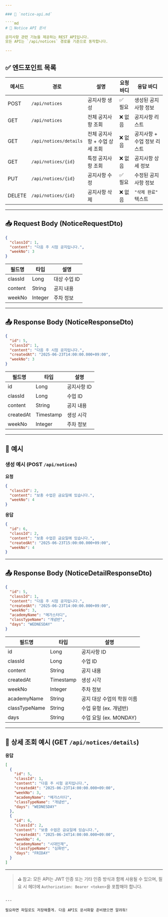 ```yaml
---

### 📄 `notice-api.md`

````md
# 📢 Notice API 문서

공지사항 관련 기능을 제공하는 REST API입니다.  
모든 API는 `/api/notices` 경로를 기준으로 동작합니다.

---
```


## ✅ 엔드포인트 목록

| 메서드 | 경로                     | 설명                             | 요청 바디 | 응답 바디                 |
|--------|--------------------------|----------------------------------|-----------|----------------------------|
| POST   | `/api/notices`           | 공지사항 생성                    | ✅ 필요    | 생성된 공지사항 정보       |
| GET    | `/api/notices`           | 전체 공지사항 조회               | ❌ 없음    | 공지사항 리스트            |
| GET    | `/api/notices/details`   | 전체 공지사항 + 수업 상세 조회   | ❌ 없음    | 공지사항 + 수업 정보 리스트 |
| GET    | `/api/notices/{id}`      | 특정 공지사항 조회               | ❌ 없음    | 공지사항 상세 정보         |
| PUT    | `/api/notices/{id}`      | 공지사항 수정                    | ✅ 필요    | 수정된 공지사항 정보       |
| DELETE | `/api/notices/{id}`      | 공지사항 삭제                    | ❌ 없음    | `"삭제 완료"` 텍스트       |

---

## 📥 Request Body (NoticeRequestDto)

```json
{
  "classId": 1,
  "content": "다음 주 시험 공지입니다.",
  "weekNo": 3
}
````

| 필드명     | 타입      | 설명       |
| ------- | ------- | -------- |
| classId | Long    | 대상 수업 ID |
| content | String  | 공지 내용    |
| weekNo  | Integer | 주차 정보    |

---

## 📤 Response Body (NoticeResponseDto)

```json
{
  "id": 5,
  "classId": 1,
  "content": "다음 주 시험 공지입니다.",
  "createdAt": "2025-06-23T14:00:00.000+09:00",
  "weekNo": 3
}
```

| 필드명       | 타입        | 설명      |
| --------- | --------- | ------- |
| id        | Long      | 공지사항 ID |
| classId   | Long      | 수업 ID   |
| content   | String    | 공지 내용   |
| createdAt | Timestamp | 생성 시각   |
| weekNo    | Integer   | 주차 정보   |

---

## 📌 예시

### 생성 예시 (POST `/api/notices`)

**요청**

```json
{
  "classId": 2,
  "content": "보충 수업은 금요일에 있습니다.",
  "weekNo": 4
}
```

**응답**

```json
{
  "id": 6,
  "classId": 2,
  "content": "보충 수업은 금요일에 있습니다.",
  "createdAt": "2025-06-23T15:00:00.000+09:00",
  "weekNo": 4
}
```

---


## 📤 Response Body (NoticeDetailResponseDto)

```json
{
  "id": 5,
  "classId": 1,
  "content": "다음 주 시험 공지입니다.",
  "createdAt": "2025-06-23T14:00:00.000+09:00",
  "weekNo": 3,
  "academyName": "메가스터디",
  "classTypeName": "개념반",
  "days": "WEDNESDAY"
}
```

| 필드명        | 타입      | 설명                     |
|--------------|-----------|--------------------------|
| id           | Long      | 공지사항 ID              |
| classId      | Long      | 수업 ID                  |
| content      | String    | 공지 내용                |
| createdAt    | Timestamp | 생성 시각                |
| weekNo       | Integer   | 주차 정보                |
| academyName  | String    | 공지 대상 수업의 학원 이름 |
| classTypeName| String    | 수업 유형 (ex. 개념반)   |
| days         | String    | 수업 요일 (ex. MONDAY)   |

---
## 📌 상세 조회 예시 (GET `/api/notices/details`)

**응답**

```json
[
  {
    "id": 5,
    "classId": 1,
    "content": "다음 주 시험 공지입니다.",
    "createdAt": "2025-06-23T14:00:00.000+09:00",
    "weekNo": 3,
    "academyName": "메가스터디",
    "classTypeName": "개념반",
    "days": "WEDNESDAY"
  },
  {
    "id": 6,
    "classId": 2,
    "content": "보충 수업은 금요일에 있습니다.",
    "createdAt": "2025-06-24T14:00:00.000+09:00",
    "weekNo": 4,
    "academyName": "시대인재",
    "classTypeName": "심화반",
    "days": "FRIDAY"
  }
]
```
---

> ⛳ 참고: 모든 API는 JWT 인증 또는 기타 인증 방식과 함께 사용될 수 있으며, 필요 시 헤더에 `Authorization: Bearer <token>`을 포함해야 합니다.

```

---

필요하면 파일로도 저장해줄게. 다음 API도 문서화할 준비됐으면 알려줘!
```

